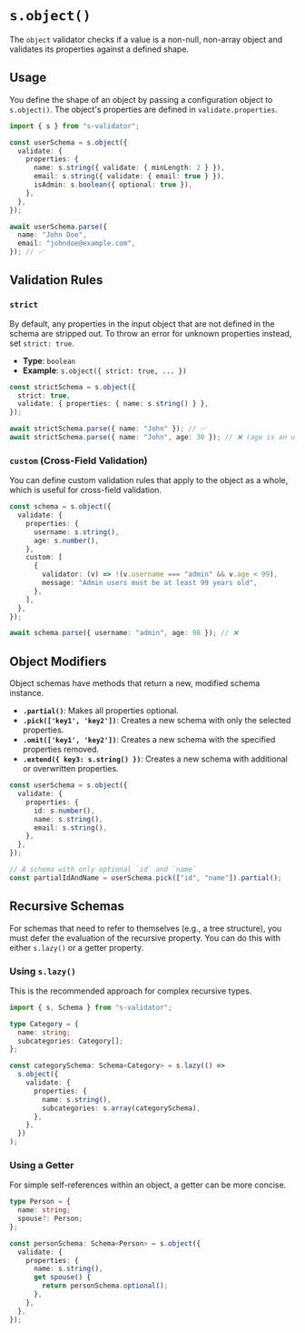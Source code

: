 # `s.object()`

The `object` validator checks if a value is a non-null, non-array object and validates its properties against a defined shape.

## Usage

You define the shape of an object by passing a configuration object to `s.object()`. The object's properties are defined in `validate.properties`.

```typescript
import { s } from "s-validator";

const userSchema = s.object({
  validate: {
    properties: {
      name: s.string({ validate: { minLength: 2 } }),
      email: s.string({ validate: { email: true } }),
      isAdmin: s.boolean({ optional: true }),
    },
  },
});

await userSchema.parse({
  name: "John Doe",
  email: "johndoe@example.com",
}); // ✅
```

## Validation Rules

### `strict`

By default, any properties in the input object that are not defined in the schema are stripped out. To throw an error for unknown properties instead, set `strict: true`.

- **Type**: `boolean`
- **Example**: `s.object({ strict: true, ... })`

```typescript
const strictSchema = s.object({
  strict: true,
  validate: { properties: { name: s.string() } },
});

await strictSchema.parse({ name: "John" }); // ✅
await strictSchema.parse({ name: "John", age: 30 }); // ❌ (age is an unknown property)
```

### `custom` (Cross-Field Validation)

You can define custom validation rules that apply to the object as a whole, which is useful for cross-field validation.

```typescript
const schema = s.object({
  validate: {
    properties: {
      username: s.string(),
      age: s.number(),
    },
    custom: [
      {
        validator: (v) => !(v.username === "admin" && v.age < 99),
        message: "Admin users must be at least 99 years old",
      },
    ],
  },
});

await schema.parse({ username: "admin", age: 98 }); // ❌
```

## Object Modifiers

Object schemas have methods that return a new, modified schema instance.

- **`.partial()`**: Makes all properties optional.
- **`.pick(['key1', 'key2'])`**: Creates a new schema with only the selected properties.
- **`.omit(['key1', 'key2'])`**: Creates a new schema with the specified properties removed.
- **`.extend({ key3: s.string() })`**: Creates a new schema with additional or overwritten properties.

```typescript
const userSchema = s.object({
  validate: {
    properties: {
      id: s.number(),
      name: s.string(),
      email: s.string(),
    },
  },
});

// A schema with only optional `id` and `name`
const partialIdAndName = userSchema.pick(["id", "name"]).partial();
```

## Recursive Schemas

For schemas that need to refer to themselves (e.g., a tree structure), you must defer the evaluation of the recursive property. You can do this with either `s.lazy()` or a getter property.

### Using `s.lazy()`

This is the recommended approach for complex recursive types.

```typescript
import { s, Schema } from "s-validator";

type Category = {
  name: string;
  subcategories: Category[];
};

const categorySchema: Schema<Category> = s.lazy(() =>
  s.object({
    validate: {
      properties: {
        name: s.string(),
        subcategories: s.array(categorySchema),
      },
    },
  })
);
```

### Using a Getter

For simple self-references within an object, a getter can be more concise.

```typescript
type Person = {
  name: string;
  spouse?: Person;
};

const personSchema: Schema<Person> = s.object({
  validate: {
    properties: {
      name: s.string(),
      get spouse() {
        return personSchema.optional();
      },
    },
  },
});
```
